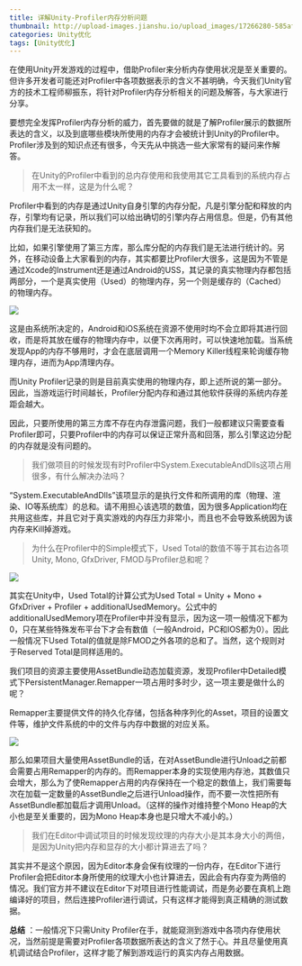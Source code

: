 ```yaml
---
title: 详解Unity-Profiler内存分析问题
thumbnail: http://upload-images.jianshu.io/upload_images/17266280-585afccfa8441599.png?imageMogr2/auto-orient/strip%7CimageView2/2/w/1240
categories: Unity优化
tags: [Unity优化]
---
```


>
在使用Unity开发游戏的过程中，借助Profiler来分析内存使用状况是至关重要的。但许多开发者可能还对Profiler中各项数据表示的含义不甚明确，今天我们Unity官方的技术工程师柳振东，将针对Profiler内存分析相关的问题及解答，与大家进行分享。

要想完全发挥Profiler内存分析的威力，首先要做的就是了解Profiler展示的数据所表达的含义，以及到底哪些模块所使用的内存才会被统计到Unity的Profiler中。Profiler涉及到的知识点还有很多，今天先从中挑选一些大家常有的疑问来作解答。

> 在Unity的Profiler中看到的总内存使用和我使用其它工具看到的系统内存占用不太一样，这是为什么呢？

Profiler中看到的内存是通过Unity自身引擎的内存分配，凡是引擎分配和释放的内存，引擎均有记录，所以我们可以给出确切的引擎内存占用信息。但是，仍有其他内存我们是无法获知的。

比如，如果引擎使用了第三方库，那么库分配的内存我们是无法进行统计的。另外，在移动设备上大家看到的内存，其实都要比Profiler大很多，这是因为不管是通过Xcode的Instrument还是通过Android的USS，其记录的真实物理内存都包括两部分，一个是真实使用（Used）的物理内存，另一个则是缓存的（Cached）的物理内存。

  

![](http://upload-images.jianshu.io/upload_images/17266280-585afccfa8441599.png?imageMogr2/auto-orient/strip%7CimageView2/2/w/1240)  

这是由系统所决定的，Android和iOS系统在资源不使用时均不会立即将其进行回收，而是将其放在缓存的物理内存中，以便下次再用时，可以快速地加载。当系统发现App的内存不够用时，才会在底层调用一个Memory
Killer线程来轮询缓存物理内存，进而为App清理内存。

而Unity
Profiler记录的则是目前真实使用的物理内存，即上述所说的第一部分。因此，当游戏运行时间越长，Profiler分配内存和通过其他软件获得的系统内存差距会越大。

因此，只要所使用的第三方库不存在内存泄露问题，我们一般都建议只需要查看Profiler即可，只要Profiler中的内存可以保证正常升高和回落，那么引擎这边分配的内存就是没有问题的。

> 我们做项目的时候发现有时Profiler中System.ExecutableAndDlls这项占用很多，有什么解决办法吗？

“System.ExecutableAndDlls”该项显示的是执行文件和所调用的库（物理、渲染、IO等系统库）的总和。请不用担心该选项的数值，因为很多Application均在共用这些库，并且它对于真实游戏的内存压力非常小，而且也不会导致系统因为该内存来Kill掉游戏。

  

> 为什么在Profiler中的Simple模式下，Used Total的数值不等于其右边各项Unity, Mono, GfxDriver,
FMOD与Profiler总和呢？

  

![](http://upload-images.jianshu.io/upload_images/17266280-3aade69a4045c945.png?imageMogr2/auto-orient/strip%7CimageView2/2/w/1240)  

其实在Unity中，Used Total的计算公式为Used Total = Unity + Mono + GfxDriver + Profiler +
additionalUsedMemory。公式中的additionalUsedMemory项在Profiler中并没有显示，因为这一项一般情况下都为0，只在某些特殊发布平台下才会有数值（一般Android，PC和IOS都为0）。因此一般情况下Used
Total的值就是除FMOD之外各项的总和了。当然，这个规则对于Reserved Total是同样适用的。

>
我们项目的资源主要使用AssetBundle动态加载资源，发现Profiler中Detailed模式下PersistentManager.Remapper一项占用时多时少，这一项主要是做什么的呢？

Remapper主要提供文件的持久化存储，包括各种序列化的Asset，项目的设置文件等，维护文件系统的中的文件与内存中数据的对应关系。

  

![](http://upload-images.jianshu.io/upload_images/17266280-40a4619a0eb44a02.png?imageMogr2/auto-orient/strip%7CimageView2/2/w/1240)  

那么如果项目大量使用AssetBundle的话，在对AssetBundle进行Unload之前都会需要占用Remapper的内存的。而Remapper本身的实现使用内存池，其数值只会增大，那么为了使Remapper占用的内存保持在一个稳定的数值上，我们需要每次在加载一定数量的AssetBundle之后进行Unload操作，而不要一次性把所有AssetBundle都加载后才调用Unload。（这样的操作对维持整个Mono
Heap的大小也是至关重要的，因为Mono Heap本身也是只增大不减小的。）

> 我们在Editor中调试项目的时候发现纹理的内存大小是其本身大小的两倍，是因为Unity把内存和显存的大小都计算进去了吗？

其实并不是这个原因，因为Editor本身会保有纹理的一份内存，在Editor下进行Profiler会把Editor本身所使用的纹理大小也计算进去，因此会有内存变为两倍的情况。我们官方并不建议在Editor下对项目进行性能调试，而是务必要在真机上跑编译好的项目，然后连接Profiler进行调试，只有这样才能得到真正精确的测试数据。

  

 **总结** ：一般情况下只需Unity
Profiler在手，就能窥测到游戏中各项内存使用状况，当然前提是需要对Profiler各项数据所表达的含义了然于心。并且尽量使用真机调试结合Profiler，这样才能了解到游戏运行的真实内存占用数据。

